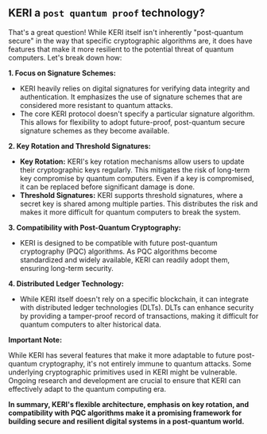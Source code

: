 ## KERI a ``post quantum proof`` technology?
That's a great question! While KERI itself isn't inherently "post-quantum secure" in the way that specific cryptographic algorithms are, it does have features that make it more resilient to the potential threat of quantum computers. Let's break down how:

**1.  Focus on Signature Schemes:**

* KERI heavily relies on digital signatures for verifying data integrity and authentication. It emphasizes the use of signature schemes that are considered more resistant to quantum attacks.
* The core KERI protocol doesn't specify a particular signature algorithm. This allows for flexibility to adopt future-proof, post-quantum secure signature schemes as they become available.

**2.  Key Rotation and Threshold Signatures:**

* **Key Rotation:** KERI's key rotation mechanisms allow users to update their cryptographic keys regularly. This mitigates the risk of long-term key compromise by quantum computers. Even if a key is compromised, it can be replaced before significant damage is done.
* **Threshold Signatures:** KERI supports threshold signatures, where a secret key is shared among multiple parties. This distributes the risk and makes it more difficult for quantum computers to break the system.

**3.  Compatibility with Post-Quantum Cryptography:**

* KERI is designed to be compatible with future post-quantum cryptography (PQC) algorithms. As PQC algorithms become standardized and widely available, KERI can readily adopt them, ensuring long-term security.

**4.  Distributed Ledger Technology:**

* While KERI itself doesn't rely on a specific blockchain, it can integrate with distributed ledger technologies (DLTs). DLTs can enhance security by providing a tamper-proof record of transactions, making it difficult for quantum computers to alter historical data.

**Important Note:**

While KERI has several features that make it more adaptable to future post-quantum cryptography, it's not entirely immune to quantum attacks. Some underlying cryptographic primitives used in KERI might be vulnerable. Ongoing research and development are crucial to ensure that KERI can effectively adapt to the quantum computing era.

**In summary, KERI's flexible architecture, emphasis on key rotation, and compatibility with PQC algorithms make it a promising framework for building secure and resilient digital systems in a post-quantum world.** 

